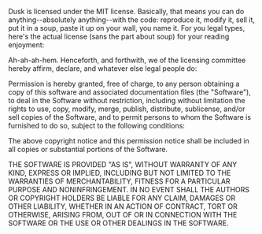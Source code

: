 Dusk is licensed under the MIT license. Basically, that means you can do
anything--absolutely anything--with the code: reproduce it, modify it, sell
it, put it in a soup, paste it up on your wall, you name it. For you legal
types, here's the actual license (sans the part about soup) for your reading
enjoyment:


Ah-ah-ah-hem. Henceforth, and forthwith, we of the licensing committee hereby
affirm, declare, and whatever else legal people do:

Permission is hereby granted, free of charge, to any person obtaining a copy
of this software and associated documentation files (the "Software"), to deal
in the Software without restriction, including without limitation the rights
to use, copy, modify, merge, publish, distribute, sublicense, and/or sell
copies of the Software, and to permit persons to whom the Software is
furnished to do so, subject to the following conditions:

The above copyright notice and this permission notice shall be included in
all copies or substantial portions of the Software.

THE SOFTWARE IS PROVIDED "AS IS", WITHOUT WARRANTY OF ANY KIND, EXPRESS OR
IMPLIED, INCLUDING BUT NOT LIMITED TO THE WARRANTIES OF MERCHANTABILITY,
FITNESS FOR A PARTICULAR PURPOSE AND NONINFRINGEMENT. IN NO EVENT SHALL THE
AUTHORS OR COPYRIGHT HOLDERS BE LIABLE FOR ANY CLAIM, DAMAGES OR OTHER
LIABILITY, WHETHER IN AN ACTION OF CONTRACT, TORT OR OTHERWISE, ARISING FROM,
OUT OF OR IN CONNECTION WITH THE SOFTWARE OR THE USE OR OTHER DEALINGS IN
THE SOFTWARE.